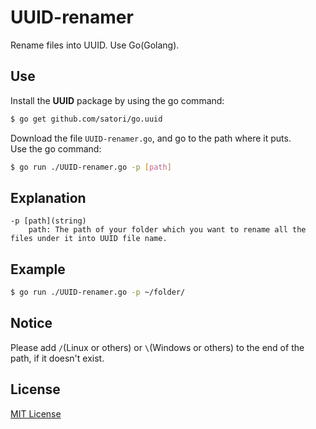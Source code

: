 # UUID-renamer
Rename files into UUID. Use Go(Golang).
## Use
Install the **UUID** package by using the go command:
```bash
$ go get github.com/satori/go.uuid
```
Download the file `UUID-renamer.go`, and go to the path where it puts.  
Use the go command:
```bash
$ go run ./UUID-renamer.go -p [path]
```
## Explanation
```
-p [path](string) 
    path: The path of your folder which you want to rename all the files under it into UUID file name.
```

## Example
```bash
$ go run ./UUID-renamer.go -p ~/folder/
```
## Notice
Please add `/`(Linux or others) or `\`(Windows or others) to the end of the path, if it doesn't exist.
## License
[MIT License](LICENSE)
